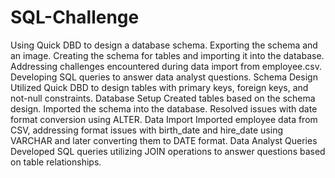 # SQL-Challenge
Using Quick DBD to design a database schema.
Exporting the schema and an image.
Creating the schema for tables and importing it into the database.
Addressing challenges encountered during data import from employee.csv.
Developing SQL queries to answer data analyst questions.
Schema Design
Utilized Quick DBD to design tables with primary keys, foreign keys, and not-null constraints.
Database Setup
Created tables based on the schema design.
Imported the schema into the database.
Resolved issues with date format conversion using ALTER.
Data Import
Imported employee data from CSV, addressing format issues with birth_date and hire_date using VARCHAR and later converting them to DATE format.
Data Analyst Queries
Developed SQL queries utilizing JOIN operations to answer questions based on table relationships.


